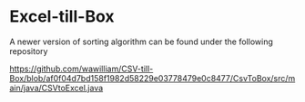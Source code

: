 # Excel-till-Box

A newer version of sorting algorithm can be found under the following repository

https://github.com/wawilliam/CSV-till-Box/blob/af0f04d7bd158f1982d58229e03778479e0c8477/CsvToBox/src/main/java/CSVtoExcel.java

